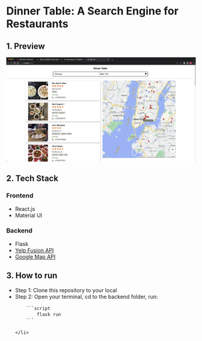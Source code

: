 # Dinner Table: A Search Engine for Restaurants

## 1. Preview

<img src="preview.png" alt="not found">

## 2. Tech Stack

### Frontend

<ul>
    <li>React.js</li>
    <li>Material UI</li>
</ul>

### Backend
<ul>
    <li>Flask</li>
    <li> 
    <a href="https://docs.developer.yelp.com/docs/fusion-intro">
        Yelp Fusion API</a> 
    </li>
    <li> 
    <a href="https://developers.google.com/maps/apis-by-platform">
        Google Map API</a> 
    </li>
</ul>

## 3. How to run
<ul>
    <li>
        Step 1: Clone this repository to your local
    </li>
    <li>
        Step 2: Open your terminal, cd to the backend folder, run:

        ```script
            flask run
        ```

    </li>
</ul>
